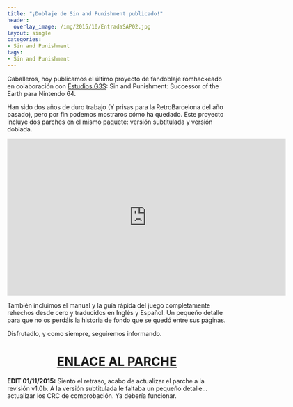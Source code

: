 ```yaml
---
title: "¡Doblaje de Sin and Punishment publicado!"
header:
  overlay_image: /img/2015/10/EntradaSAP02.jpg
layout: single
categories:
- Sin and Punishment
tags:
- Sin and Punishment
---
```

Caballeros, hoy publicamos el último proyecto de fandoblaje romhackeado en colaboración 
con [Estudios G3S](http://www.estudiosg3s.com/): Sin and Punishment: Successor of the 
Earth para Nintendo 64.

Han sido dos años de duro trabajo (Y prisas para la RetroBarcelona del año pasado), pero 
por fin podemos mostraros cómo ha quedado. Este proyecto incluye dos parches en el mismo 
paquete: versión subtitulada y versión doblada.

<p style="text-align: center;"><iframe width="640" height="360" src="https://www.youtube-nocookie.com/embed/32nxXdVDGwY?rel=0" frameborder="0" allowfullscreen></iframe></p>

También incluimos el manual y la guía rápida del juego completamente rehechos desde cero 
y traducidos en Inglés y Español. Un pequeño detalle para que no os perdáis la historia de 
fondo que se quedó entre sus páginas.

Disfrutadlo, y como siempre, seguiremos informando.

<h1 style="text-align: center;"><a href="http://tiovictor.romhackhispano.org/sin-and-punishment-n64/descargar/" target="_blank">ENLACE AL PARCHE</a></h1>

**EDIT 01/11/2015:** Siento el retraso, acabo de actualizar el parche a la revisión v1.0b. 
A la versión subtitulada le faltaba un pequeño detalle... actualizar los CRC de comprobación. 
Ya debería funcionar.
